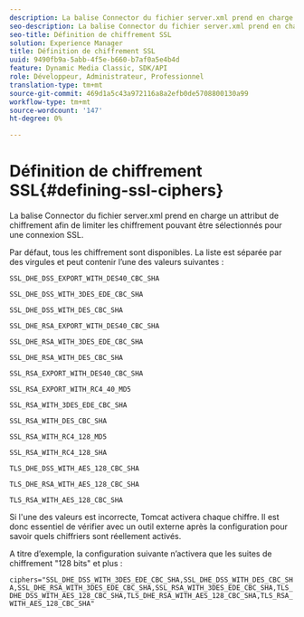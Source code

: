```yaml
---
description: La balise Connector du fichier server.xml prend en charge un attribut de chiffrement afin de limiter les chiffrement pouvant être sélectionnés pour une connexion SSL.
seo-description: La balise Connector du fichier server.xml prend en charge un attribut de chiffrement afin de limiter les chiffrement pouvant être sélectionnés pour une connexion SSL.
seo-title: Définition de chiffrement SSL
solution: Experience Manager
title: Définition de chiffrement SSL
uuid: 9490fb9a-5abb-4f5e-b660-b7af0a5e4b4d
feature: Dynamic Media Classic, SDK/API
role: Développeur, Administrateur, Professionnel
translation-type: tm+mt
source-git-commit: 469d1a5c43a972116a8a2efb0de5708800130a99
workflow-type: tm+mt
source-wordcount: '147'
ht-degree: 0%

---
```



# Définition de chiffrement SSL{#defining-ssl-ciphers}

La balise Connector du fichier server.xml prend en charge un attribut de chiffrement afin de limiter les chiffrement pouvant être sélectionnés pour une connexion SSL.

Par défaut, tous les chiffrement sont disponibles. La liste est séparée par des virgules et peut contenir l’une des valeurs suivantes :

`SSL_DHE_DSS_EXPORT_WITH_DES40_CBC_SHA`

`SSL_DHE_DSS_WITH_3DES_EDE_CBC_SHA`

`SSL_DHE_DSS_WITH_DES_CBC_SHA`

`SSL_DHE_RSA_EXPORT_WITH_DES40_CBC_SHA`

`SSL_DHE_RSA_WITH_3DES_EDE_CBC_SHA`

`SSL_DHE_RSA_WITH_DES_CBC_SHA`

`SSL_RSA_EXPORT_WITH_DES40_CBC_SHA`

`SSL_RSA_EXPORT_WITH_RC4_40_MD5`

`SSL_RSA_WITH_3DES_EDE_CBC_SHA`

`SSL_RSA_WITH_DES_CBC_SHA`

`SSL_RSA_WITH_RC4_128_MD5`

`SSL_RSA_WITH_RC4_128_SHA`

`TLS_DHE_DSS_WITH_AES_128_CBC_SHA`

`TLS_DHE_RSA_WITH_AES_128_CBC_SHA`

`TLS_RSA_WITH_AES_128_CBC_SHA`

Si l&#39;une des valeurs est incorrecte, Tomcat activera chaque chiffre. Il est donc essentiel de vérifier avec un outil externe après la configuration pour savoir quels chiffriers sont réellement activés.

A titre d’exemple, la configuration suivante n’activera que les suites de chiffrement &quot;128 bits&quot; et plus :

`ciphers="SSL_DHE_DSS_WITH_3DES_EDE_CBC_SHA,SSL_DHE_DSS_WITH_DES_CBC_SHA,SSL_DHE_RSA_WITH_3DES_EDE_CBC_SHA,SSL_RSA_WITH_3DES_EDE_CBC_SHA,TLS_DHE_DSS_WITH_AES_128_CBC_SHA,TLS_DHE_RSA_WITH_AES_128_CBC_SHA,TLS_RSA_WITH_AES_128_CBC_SHA"`
